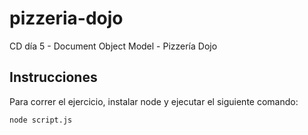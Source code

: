 # pizzeria-dojo
CD día 5 - Document Object Model - Pizzería Dojo

## Instrucciones
Para correr el ejercicio, instalar node y ejecutar el siguiente comando:

```sh
node script.js
```
